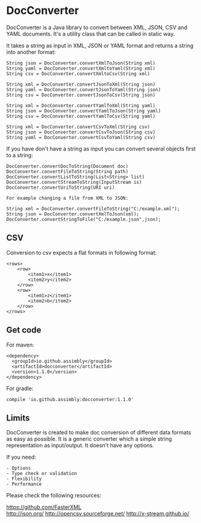 # DocConverter

DocConverter is a Java library to convert between XML, JSON, CSV and YAML documents. It's a utility class that can be called in static way.

It takes a string as input in XML, JSON or YAML format and returns a string into another format:

	String json = DocConverter.convertXmlToJson(String xml) 
	String yaml = DocConverter.convertXmltoYaml(String xml)
	String csv = DocConverter.convertXmltoCsv(String xml)
	
	String xml = DocConverter.convertJsonToXml(String json)
	String yaml = DocConverter.convertJsonToYaml(String json)
	String csv = DocConverter.convertJsonToCsv(String json)
	
	String xml = DocConverter.convertYamlToXml(String yaml)
	String json = DocConverter.convertYamlToJson(String yaml)
	String csv = DocConverter.convertYamlToCsv(String yaml)

	String xml = DocConverter.convertCsvToXml(String csv)
	String json = DocConverter.convertCsvToJson(String csv)
	String yaml = DocConverter.convertCsvToYaml(String csv)

If you have don't have a string as input you can convert several objects first to a string:

	DocConverter.convertDocToString(Document doc)
	DocConverter.convertFileToString(String path)
	DocConverter.convertListToString(List<String> list) 
	DocConverter.convertStreamToString(InputStream is)
	DocConverter.convertUriToString(URI uri)	
	
	For example changing a file from XML to JSON:
		
	String xml = DocConverter.convertFileToString("C:/example.xml");
	String json = DocConverter.convertXmlToJson(xml);
	DocConverter.convertStringToFile("C:/example.json",json);
		
## CSV

Conversion to csv expects a flat formats in following format:

	<rows>
		<row>
			<item1>x</item1>
			<item2>y</item2>
		</row>		
		<row>
			<item1>z</item1>
			<item2>b</item2>
		</row>		
	</rows>

		
## Get code

For maven:

	<dependency>
	  <groupId>io.github.assimbly</groupId>
	  <artifactId>docconverter</artifactId>
	  <version>1.1.0</version>
	</dependency>	
	
For gradle:

	compile 'io.github.assimbly:docconverter:1.1.0'	

## Limits	

DocConverter is created to make doc conversion of different data formats as easy as possible. 
It is a generic converter which a simple string representation as input/output. It doesn't have any options. 

If you need:

	- Options
	- Type check or validation
	- Flexibility
	- Performance

Please check the following resources:
	
https://github.com/FasterXML	
http://json.org/
http://opencsv.sourceforge.net/
http://x-stream.github.io/


	